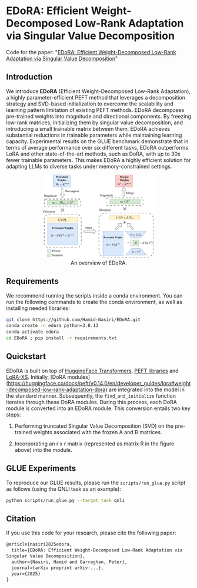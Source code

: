 # EDoRA: Efficient Weight-Decomposed Low-Rank Adaptation via Singular Value Decomposition

Code for the paper: "[EDoRA: Efficient Weight-Decomposed Low-Rank Adaptation via Singular Value Decomposition](https://arxiv.org/abs/...)"

## Introduction
We introduce **EDoRA** (Efficient Weight-Decomposed Low-Rank Adaptation), a highly parameter-efficient PEFT method that leverages a decomposition strategy and SVD-based initialization to overcome the scalability and learning pattern limitation of existing PEFT methods.
EDoRA decomposes pre-trained weights into magnitude and directional components. By freezing low-rank matrices, initializing them by singular value decomposition, and introducing a small trainable matrix between them, EDoRA achieves substantial reductions in trainable parameters while maintaining learning capacity. Experimental results on the GLUE benchmark demonstrate that in terms of average performance over six different tasks, EDoRA outperforms LoRA and other state-of-the-art methods, such as DoRA, with up to 30x fewer trainable parameters. This makes EDoRA a highly efficient solution for adapting LLMs to diverse tasks under memory-constrained settings.

<p align="center">
  <img src="./assets/EDoRA.png" alt=“EDoRA” width=60%>
  <br> An overview of EDoRA.
</p>
  
## Requirements
We recommend running the scripts inside a conda environment.
You can run the following commands to create the conda environment, as well as installing needed libraries:
```bash
git clone https://github.com/Hamid-Nasiri/EDoRA.git
conda create -n edora python=3.8.13
conda activate edora
cd EDoRA ; pip install -r requirements.txt
```
## Quickstart
EDoRA is built on top of [HuggingFace Transformers](https://huggingface.co/docs/transformers/en/index), [PEFT libraries](https://huggingface.co/docs/peft/en/index) and [LoRA-XS](https://github.com/MohammadrezaBanaei/LoRA-XS). Initially, [DoRA modules] (https://huggingface.co/docs/peft/v0.14.0/en/developer_guides/lora#weight-decomposed-low-rank-adaptation-dora) are integrated into the model in the standard manner. Subsequently, the `find_and_initialize` function iterates through these DoRA modules. During this process, each DoRA module is converted into an EDoRA module. This conversion entails two key steps:

1. Performing truncated Singular Value Decomposition (SVD) on the pre-trained weights associated with the frozen A and B matrices.

2. Incorporating an r x r matrix (represented as matrix R in the figure above) into the module.


## GLUE Experiments
To reproduce our GLUE results, please run the `scripts/run_glue.py` script as follows (using the QNLI task as an example):
	
```bash
python scripts/run_glue.py --target_task qnli
```

## Citation
If you use this code for your research, please cite the following paper:
```
@article{nasiri2025edora,
  title={EDoRA: Efficient Weight-Decomposed Low-Rank Adaptation via Singular Value Decomposition},
  author={Nasiri, Hamid and Garraghan, Peter},
  journal={arXiv preprint arXiv:...},
  year={2025}
}
```

